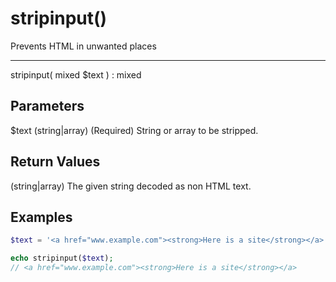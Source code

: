 # stripinput()

Prevents HTML in unwanted places

---

stripinput( mixed $text ) : mixed

## Parameters

$text (string|array) (Required) String or array to be stripped.

## Return Values

(string|array) The given string decoded as non HTML text.

## Examples

```php
$text = '<a href="www.example.com"><strong>Here is a site</strong></a>';

echo stripinput($text);
// <a href="www.example.com"><strong>Here is a site</strong></a>
```
